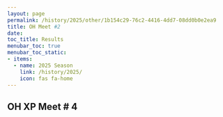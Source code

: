 ```yaml
---
layout: page
permalink: /history/2025/other/1b154c29-76c2-4416-4dd7-08dd0b0e2ea9
title: OH Meet #2
date: 
toc_title: Results
menubar_toc: true
menubar_toc_static:
- items:
  - name: 2025 Season
    link: /history/2025/
    icon: fas fa-home
---
```



## OH XP Meet # 4

